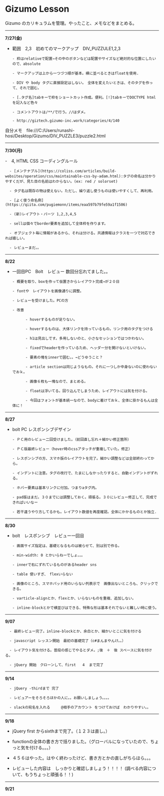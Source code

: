 # Gizumo Lesson

Gizumo のカリキュラムを管理。やったこと、メモなどをまとめる。

---

**7/27(金)**

- 範囲　2,3　初めてのマークアップ　DIV_PUZZULE1,2,3

      - 枠はrelativeで配置→その中のボタンなどは配置やサイズなど絶対的な位置にしたいので、absolute
      
      - マークアップは上から一つづつ順が基本。横に並べるときはfloatを使用.
      
      - DIV や body タグに直接設定はしない。　全体を変えたいときは、そのタグを作って、それで囲む。
      
      - [.タグ名]tabキーで枠をショートカット作成。便利。[!]tabキーでDOCTYPE html　を記入など色々
      
      - コメントアウトは/**/で行う。//はダメ。
      
      - http://giztech.gizumo-inc.work/categories/4/140


自分メモ　file:///C:/Users/runashi-hosi/Desktop/Gizumo/DIV_PUZZLE3/puzzle2.html

***

**7/30(月)**

-　4, HTML CSS コーディングルール

      - [メンテナブル](https://coliss.com/articles/build-websites/operation/css/maintainable-css-by-adam.html):タグの命名は分かりやすくだが、見た目の名前はわからない。(ex: red / solorset)
      
      - タグ名は既存の物は使えない。ただし、繰り返し使うものは使いやすくして、再利用。
      
      - [よく使う命名例](https://qiita.com/pugiemonn/items/eaa597b79fe59a1f1506)
      
      - (新)レイアウト・パーツ 1,2,3,4,5
      
      - sellは個々でborder要素を追加して全体枠を作ります。
      
      - オブジェクト毎に情報があるから、それは分ける。共通情報はクラスを一つで対応できれば嬉しい。
      
      - レビューまだ。。



***

**8/22**

- 一回目PC　Bolt　レビュー 数回分忘れてました。。

      - 概要を取り、boxを作って仮置きからレイアウト完成→が２０日
      
      - fontや　レイアウトを画像通りに調整。
      
      - レビューを受けました。PCの方
      
      - 改善
      
            - hoverするものが足りない。
            
            - hoverするものは、大体リンクを持っているもの。リンク用のタグをつける
            
            - h1は見出しです。多用しないのと、小さなセッションではつかわない。
            
            - fixedでheaderを作っているため、ヘッダー分を開けないといけない。
            
            - 要素の塊をinnerで囲む。。→どうゆうこと？
            
            - article sectionは同じようなもの。それに一つしか中身ないのに使わないでおｋ。
            
            - 画像６枚も一塊なので、まとめる。
            
            - floatは浮いてる。回り込んでしまうため、レイアウトには気を付ける。
            
            - 今回はフォントが基本統一なので、bodyに着けておｋ、全体に掛かるもんは全体に！
            
            
***

**8/27**

- bolt PC レスポンシブデザイン

      - ＰＣ用のレビュー二回受けました。（前回直し忘れ＋細かい修正箇所）
      
      - ＰＣ版最終レビュー（hover時のcssアタッチが重複していた。修正）
      
      - レスポンシブの方、スマホ版のレイアウトを完了。細かい調整などは全部終わってから。
      
      - インデントに注意。タグの改行で、たまにしなかったりすると、自動インデントがずれる。
      
      - ホバー要素は基本リンクに付加。つまりaタグ内。
      
      - pad版はまだ。３０までには調整しておく。頑張る。３０にレビュー修正して、完成できればいいなー
      
      - 若干違うやり方してるかも。レイアウト数値を再度確認。全体にかかるものとか独立.
      
***

**8/30**

- bolt　レスポンシブ　レビュー一回目

      - 画面サイズ指定は、基礎となるものは被らせて、別は別で作る。
      
      - min-width: 0 とかいらねーでしょ。。。
      
      - innerで右にずれているものがあるheader sns
      
      - table 使いすぎ、　flexいらない　
      
      - 画像のところ、スマホパッド用のいらない列表示で　画像出ないところも、クリックできる。
      
      - varticle-alignとか、flexとか、いらないものを重複、追加しない。
      
      - inline-blockとかで横並びはできる、特殊な形は基本それでないと難しい時に使う。
      
***

**9/07**

      - 最終レビュー完了。inline-blockとか、余白とか、細かいとこに気を付ける
      
      - javascript レッスン開始　最初の基礎完了（c#まんまやんけ。。）
      
      - レイアウト気を付ける。普段の感じでやるとダメ。;後　＋　後 スペースに気を付ける。
      
      - jQuery 開始　クローンして、first   4  まで完了

***

**9/14**

      - jQuery -thirdまで 完了
      
      - レビュアーをそろそろほかの人に。。お願いしましょう。。。。
      
      - slackの宛名を入れる　　　@相手のアカウント をつけておけば　わかりやすい。。


***

**9/18**

- jQuery first からsixthまで完了。（１２３は直し。）

- functionの全体の書き方で括りました。（グローバルになっていたので、ちょっと気を付ける。。。）

- ４５６はやった。はやく終わったけど、書き方とかの直しがちらほら。。。

- レビューした内容は　しっかりと確認しましょう！！！！ (調べる内容について、もうちょっと頑張る！！)

***

**9/21**

